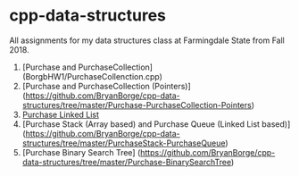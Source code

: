 # cpp-data-structures

All assignments for my data structures class at Farmingdale State from Fall 2018. 

1. [Purchase and PurchaseCollection] (BorgbHW1/PurchaseCollenction.cpp)
2. [Purchase and PurchaseCollection (Pointers)] (https://github.com/BryanBorge/cpp-data-structures/tree/master/Purchase-PurchaseCollection-Pointers)
3. [Purchase Linked List](https://github.com/BryanBorge/cpp-data-structures/tree/master/Purchase-LinkedList)
4. [Purchase Stack (Array based) and Purchase Queue (Linked List based)] (https://github.com/BryanBorge/cpp-data-structures/tree/master/PurchaseStack-PurchaseQueue)
5. [Purchase Binary Search Tree] (https://github.com/BryanBorge/cpp-data-structures/tree/master/Purchase-BinarySearchTree)
